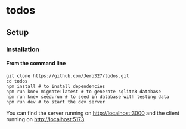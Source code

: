 # todos

## Setup

### Installation

#### **From the command line**

```
git clone https://github.com/Jero327/todos.git
cd todos
npm install # to install dependencies
npm run knex migrate:latest # to generate sqlite3 database
npm run knex seed:run # to seed in database with testing data
npm run dev # to start the dev server
```

You can find the server running on [http://localhost:3000](http://localhost:3000) and the client running on [http://localhost:5173](http://localhost:5173).
